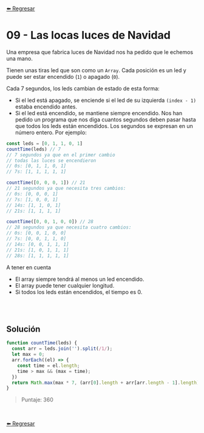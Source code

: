 [⬅️ Regresar](https://github.com/cosmoart/adventJS)

# 09 - Las locas luces de Navidad

Una empresa que fabrica luces de Navidad nos ha pedido que le echemos una mano.

Tienen unas tiras led que son como un `Array`. Cada posición es un led y puede ser estar encendido (`1`) o apagado (`0`).

Cada 7 segundos, los leds cambian de estado de esta forma:

- Si el led está apagado, se enciende si el led de su izquierda `(index - 1)` estaba encendido antes.
- Si el led está encendido, se mantiene siempre encendido.
Nos han pedido un programa que nos diga cuantos segundos deben pasar hasta que todos los leds están encendidos. Los segundos se expresan en un número entero. Por ejemplo:

```js
const leds = [0, 1, 1, 0, 1]
countTime(leds) // 7
// 7 segundos ya que en el primer cambio
// todas las luces se encendieron
// 0s: [0, 1, 1, 0, 1]
// 7s: [1, 1, 1, 1, 1]

countTime([0, 0, 0, 1]) // 21
// 21 segundos ya que necesita tres cambios:
// 0s: [0, 0, 0, 1]
// 7s: [1, 0, 0, 1]
// 14s: [1, 1, 0, 1]
// 21s: [1, 1, 1, 1]

countTime([0, 0, 1, 0, 0]) // 28
// 28 segundos ya que necesita cuatro cambios:
// 0s: [0, 0, 1, 0, 0]
// 7s: [0, 0, 1, 1, 0]
// 14s: [0, 0, 1, 1, 1]
// 21s: [1, 0, 1, 1, 1]
// 28s: [1, 1, 1, 1, 1]
```

A tener en cuenta
- El array siempre tendrá al menos un led encendido.
- El array puede tener cualquier longitud.
- Si todos los leds están encendidos, el tiempo es 0.

<br/>
<br/>

## Solución

```js
function countTime(leds) {
  const arr = leds.join('').split(/1/);
  let max = 0;
  arr.forEach((el) => {
    const time = el.length;
    time > max && (max = time);
  })
  return Math.max(max * 7, (arr[0].length + arr[arr.length - 1].length) * 7);
}
```

> Puntaje: 360

<br/>

[⬅️ Regresar](https://github.com/cosmoart/adventJS)